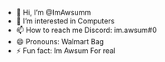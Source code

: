 - 👋 Hi, I’m @ImAwsumm
- 👀 I’m interested in Computers 
- 📫 How to reach me Discord: im.awsum#0
- 😄 Pronouns: Walmart Bag
- ⚡ Fun fact: Im Awsum For real
<!---
ImAwsumm/ImAwsumm is a ✨ special ✨ repository because its `README.md` (this file) appears on your GitHub profile.
You can click the Preview link to take a look at your changes.
--->
